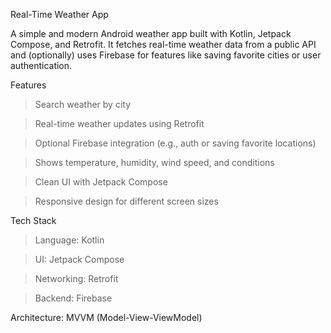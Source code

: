  Real-Time Weather App

A simple and modern Android weather app built with Kotlin, Jetpack Compose, and Retrofit.
It fetches real-time weather data from a public API and (optionally) uses Firebase for features like saving favorite cities or user authentication.

 Features

> Search weather by city

> Real-time weather updates using Retrofit

> Optional Firebase integration (e.g., auth or saving favorite locations)

> Shows temperature, humidity, wind speed, and conditions

> Clean UI with Jetpack Compose

> Responsive design for different screen sizes

Tech Stack

>Language: Kotlin

>UI: Jetpack Compose

>Networking: Retrofit

>Backend: Firebase 

Architecture: MVVM (Model-View-ViewModel)
